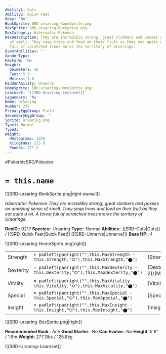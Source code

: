 ```yaml
---
Ability1: Guts
Ability2: Quick Feet
Baby: 'No'
BookSprite: SRD-ursaring-BookSprite.png
BoxSprite: SRD-ursaring-BoxSprite.png
DexCategory: Hibernator Pokemon
DexDescription: They are incredibly strong, great climbers and posses an amazing sense
  of smell. They snap trees and feed on their fruit as they eat quite a lot. A forest
  full of scratched trees marks the territory of Ursarings.
EventAbilities: ''
GenderType: ''
HasForm: 'No'
Height:
  Deimeters: 18
  Feet: 5.9
  Meters: 1.8
HiddenAbility: Unnerve
HomeSprite: SRD-ursaring-HomeSprite.png
Learnset: '[[SRD-Ursaring-Learnset]]'
Legendary: 'No'
Name: Ursaring
Number: 217
PrimaryEggGroup: Field
SecondaryEggGroup: ''
Sprite: ursaring.png
Type1: Normal
Type2: ''
Weight:
  Hectograms: 1258
  Kilograms: 125.8
  Pounds: 277.3
---
```


#PokeroleSRD/Pokedex

# `= this.name`

![[SRD-ursaring-BookSprite.png|right wsmall]]

*Hibernator Pokemon*
*They are incredibly strong, great climbers and posses an amazing sense of smell. They snap trees and feed on their fruit as they eat quite a lot. A forest full of scratched trees marks the territory of Ursarings.*

**DexID**:: 0217
**Species**:: Ursaring
**Type**:: Normal
**Abilities**:: [[SRD-Guts|Guts]] / [[SRD-Quick Feet|Quick Feet]] ([[SRD-Unnerve|Unnerve]])
**Base HP**:: 4

![[SRD-ursaring-HomeSprite.png|right]]

|           |                                                                                        |                                          |
| --------- | -------------------------------------------------------------------------------------- | ---------------------------------------- |
| Strength  | `= padleft(padright("",this.MaxStrength - this.Strength,"⭘"),this.MaxStrength,"⬤")`    | (Strength::3)/(MaxStrength::7)   |
| Dexterity | `= padleft(padright("",this.MaxDexterity - this.Dexterity,"⭘"),this.MaxDexterity,"⬤")` | (Dexterity:: 2)/(MaxDexterity::4) |
| Vitality  | `= padleft(padright("",this.MaxVitality - this.Vitality,"⭘"),this.MaxVitality,"⬤")`    | (Vitality::2)/(MaxVitality::5)   |
| Special   | `= padleft(padright("",this.MaxSpecial - this.Special,"⭘"),this.MaxSpecial,"⬤")`       | (Special::2)/(MaxSpecial::5)     |
| Insight   | `= padleft(padright("",this.MaxInsight - this.Insight,"⭘"),this.MaxInsight,"⬤")`       | (Insight::2)/(MaxInsight::5)     |

![[SRD-ursaring-BoxSprite.png|right]]

**Recommended Rank**:: Ace
**Good Starter**:: No
**Can Evolve**:: No
**Height**: 5'9" / 1.8m
**Weight**: 277.3lbs / 125.8kg

![[SRD-Ursaring-Learnset]]
